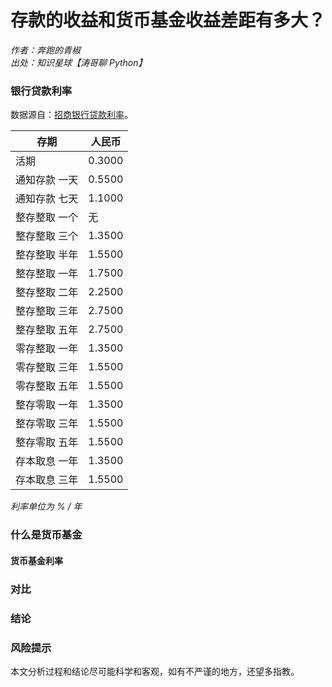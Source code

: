# 存款的收益和货币基金收益差距有多大？

*作者：奔跑的青椒*<br />
*出处：知识星球【涛哥聊 Python】*

### 银行贷款利率
数据源自：[招商银行贷款利率](https://www.cmbchina.com/CmbWebPubInfo/CDRate.aspx?chnl=cdrate)。

|存期	       | 人民币   |
| ----        | ----   |
|活期	       |  0.3000  |
|通知存款 一天  |  0.5500  |
|通知存款 七天  |  1.1000  |
|整存整取 一个  |   无 |
|整存整取 三个  |  	1.3500  |
|整存整取 半年  |  1.5500  |
|整存整取 一年  |  1.7500  |
|整存整取 二年  |  2.2500  |
|整存整取 三年  |  2.7500  |
|整存整取 五年  |  2.7500  |
|零存整取 一年  |  1.3500  |
|零存整取 三年  |  1.5500  |
|零存整取 五年  |  1.5500  |
|整存零取 一年  |  1.3500  |
|整存零取 三年  |  1.5500  |
|整存零取 五年  |  1.5500  |
|存本取息 一年  |  1.3500  |
|存本取息 三年  |  1.5500  |

*利率单位为 % / 年*

### 什么是货币基金

#### 货币基金利率

### 对比

### 结论

### 风险提示
本文分析过程和结论尽可能科学和客观，如有不严谨的地方，还望多指教。
